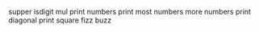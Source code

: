 supper
isdigit
mul
print numbers
print most numbers
more numbers
print diagonal
print square
fizz buzz
